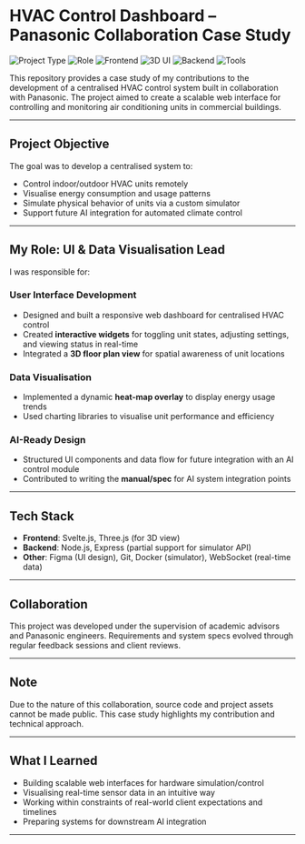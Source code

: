 # HVAC Control Dashboard – Panasonic Collaboration Case Study

![Project Type](https://img.shields.io/badge/Project-Industry%20Collaboration-blue)
![Role](https://img.shields.io/badge/Role-UI%20%26%20Data%20Visualisation-green)
![Frontend](https://img.shields.io/badge/Frontend-Svelte.js-red)
![3D UI](https://img.shields.io/badge/Visualisation-Three.js-orange)
![Backend](https://img.shields.io/badge/Backend-Node.js-yellow)
![Tools](https://img.shields.io/badge/Tools-Docker%20%7C%20WebSocket-blueviolet)


This repository provides a case study of my contributions to the development of a centralised HVAC control system built in collaboration with Panasonic. The project aimed to create a scalable web interface for controlling and monitoring air conditioning units in commercial buildings.

---

## Project Objective

The goal was to develop a centralised system to:
- Control indoor/outdoor HVAC units remotely
- Visualise energy consumption and usage patterns
- Simulate physical behavior of units via a custom simulator
- Support future AI integration for automated climate control

---

## My Role: UI & Data Visualisation Lead

I was responsible for:

### User Interface Development
- Designed and built a responsive web dashboard for centralised HVAC control
- Created **interactive widgets** for toggling unit states, adjusting settings, and viewing status in real-time
- Integrated a **3D floor plan view** for spatial awareness of unit locations

### Data Visualisation
- Implemented a dynamic **heat-map overlay** to display energy usage trends
- Used charting libraries to visualise unit performance and efficiency

### AI-Ready Design
- Structured UI components and data flow for future integration with an AI control module
- Contributed to writing the **manual/spec** for AI system integration points

---

## Tech Stack

- **Frontend**: Svelte.js, Three.js (for 3D view)
- **Backend**: Node.js, Express (partial support for simulator API)
- **Other**: Figma (UI design), Git, Docker (simulator), WebSocket (real-time data)

---

## Collaboration

This project was developed under the supervision of academic advisors and Panasonic engineers. Requirements and system specs evolved through regular feedback sessions and client reviews.

---

## Note

Due to the nature of this collaboration, source code and project assets cannot be made public. This case study highlights my contribution and technical approach.

---

## What I Learned

- Building scalable web interfaces for hardware simulation/control
- Visualising real-time sensor data in an intuitive way
- Working within constraints of real-world client expectations and timelines
- Preparing systems for downstream AI integration

---


